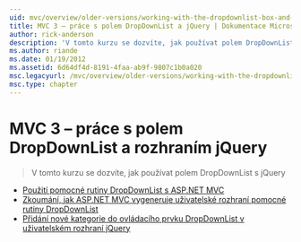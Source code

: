 ```yaml
---
uid: mvc/overview/older-versions/working-with-the-dropdownlist-box-and-jquery/index
title: MVC 3 – práce s polem DropDownList a jQuery | Dokumentace Microsoftu
author: rick-anderson
description: 'V tomto kurzu se dozvíte, jak používat polem DropDownList s jQuery'
ms.author: riande
ms.date: 01/19/2012
ms.assetid: 6d64df4d-8191-4faa-ab9f-9807c1b0a020
msc.legacyurl: /mvc/overview/older-versions/working-with-the-dropdownlist-box-and-jquery
msc.type: chapter
---
```

<a name="mvc-3---working-with-the-dropdownlist-box-and-jquery"></a>MVC 3 – práce s polem DropDownList a rozhraním jQuery
====================
> V tomto kurzu se dozvíte, jak používat polem DropDownList s jQuery


- [Použití pomocné rutiny DropDownList s ASP.NET MVC](using-the-dropdownlist-helper-with-aspnet-mvc.md)
- [Zkoumání, jak ASP.NET MVC vygeneruje uživatelské rozhraní pomocné rutiny DropDownList](examining-how-aspnet-mvc-scaffolds-the-dropdownlist-helper.md)
- [Přidání nové kategorie do ovládacího prvku DropDownList v uživatelském rozhraní jQuery](adding-a-new-category-to-the-dropdownlist-using-jquery-ui.md)
